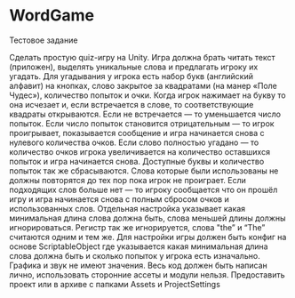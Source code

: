 # WordGame
Тестовое задание

Сделать простую quiz-игру на Unity. Игра должна брать читать текст (приложен), выделять уникальные слова и предлагать игроку их угадать. Для 
угадывания у игрока есть набор букв (английский алфавит) на кнопках, слово закрытое за 
квадратами (на манер «Поле Чудес»), количество попыток и очки. Когда игрок нажимает на 
букву то она исчезает и, если встречается в слове, то соответствующие квадраты 
открываются. Если не встречается — то уменьшается число попыток. Если число попыток 
становится отрицательным — то игрок проигрывает, показывается сообщение и игра 
начинается снова с нулевого количества очков. Если слово полностью угадано — то 
количество очков игрока увеличивается на количество оставшихся попыток и игра 
начинается снова. Доступные буквы и количество попыток так же сбрасываются.
Слова которые были использованы не должны повторятся до тех пор пока игрок не 
проиграет. Если подходящих слов больше нет — то игроку сообщается что он прошёл игру и 
игра начинается снова с полным сбросом очков и использованных слов. Отдельная настройка
указывает какая минимальная длина слова должна быть, слова меньшей длины должны 
игнорироваться. Регистр так же игнорируется, слова "the” и “The” считаются одним и тем же.
Для настройки игры должен быть конфиг на основе ScriptableObject где указывается какая 
минимальная длина слова должна быть и сколько попыток у игрока есть изначально.
Графика и звук не имеют значения. Весь код должен быть написан лично, использовать 
сторонние ассеты и модули нельзя.
Предоставить проект или в архиве с папками Assets и ProjectSettings
